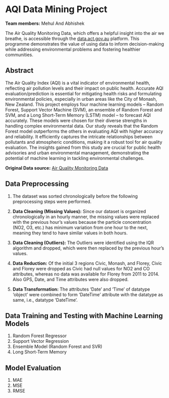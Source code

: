 # AQI Data Mining Project

**Team members:** Mehul And Abhishek

The Air Quality Monitoring Data, which offers a helpful insight into the air we breathe, is accessible through the [data.act.gov.au](https://www.data.act.gov.au/Environment/Air-Quality-Monitoring-Data/94a5-zqnn) platform. This programme demonstrates the value of using data to inform decision-making while addressing environmental problems and fostering healthier communities.

## Abstract

The Air Quality Index (AQI) is a vital indicator of environmental health, reflecting air pollution levels and their impact on public health. Accurate AQI evaluation/prediction is essential for mitigating health risks and formulating environmental policies, especially in urban areas like the City of Monash, New Zealand. This project employs four machine learning models – Random Forest, Support Vector Machine (SVM), an ensemble of Random Forest and SVM, and a Long Short-Term Memory (LSTM) model – to forecast AQI accurately. These models were chosen for their diverse strengths in handling complex environmental data. Our study reveals that the Random Forest model outperforms the others in evaluating AQI with higher accuracy and reliability. It efficiently captures the intricate relationships between pollutants and atmospheric conditions, making it a robust tool for air quality evaluation. The insights gained from this study are crucial for public health advisories and urban environmental management, demonstrating the potential of machine learning in tackling environmental challenges.

**Original Data source:** [Air Quality Monitoring Data](https://www.data.act.gov.au/Environment/Air-Quality-Monitoring-Data/94a5-zqnn)

## Data Preprocessing

1. The dataset was sorted chronologically before the following preprocessing steps were performed.

2. **Data Cleaning (Missing Values):** Since our dataset is organized chronologically in an hourly manner, the missing values were replaced with the previous hour’s values because the particle concentration (NO2, O3, etc.) has minimum variation from one hour to the next, meaning they tend to have similar values in both hours.

3. **Data Cleaning (Outliers):** The Outliers were identified using the IQR algorithm and dropped, which were then replaced by the previous hour’s values.

4. **Data Reduction:** Of the initial 3 regions Civic, Monash, and Florey, Civic and Florey were dropped as Civic had null values for NO2 and CO attributes, whereas no data was available for Florey from 2011 to 2014. Also GPS, Date, and Time attributes were also dropped.

5. **Data Transformation:** The attributes ‘Date’ and ‘Time’ of datatype ‘object’ were combined to form ‘DateTime’ attribute with the datatype as same, i.e., datatype ‘DateTime’.

## Data Training and Testing with Machine Learning Models

1. Random Forest Regressor
2. Support Vector Regression
3. Ensemble Model (Random Forest and SVR)
4. Long Short-Term Memory

## Model Evaluation

1. MAE
2. MSE
3. RMSE
